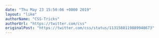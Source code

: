 ```yaml
---
date: "Thu May 23 15:50:06 +0000 2019"
layout: "like"
authorName: "CSS-Tricks"
authorUrl: "https://twitter.com/css"
originalPost: "https://twitter.com/css/status/1131588119889948673"
---
```

